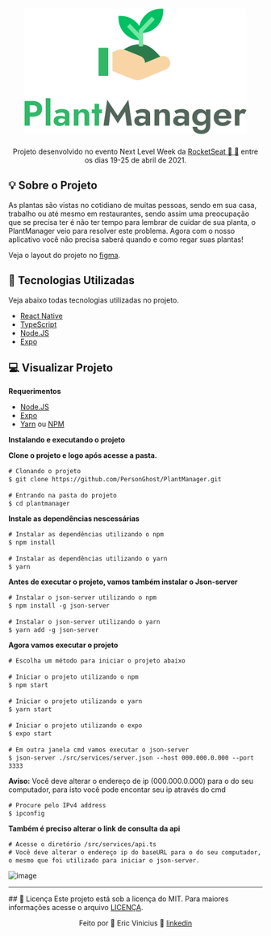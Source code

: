 <h1 align="center"><img alt="PlantManager" title="PlantManager" src="https://github.com/PersonGhost/PlantManager/blob/main/src/assets/logo.svg" style="max-width:100%;"></h1>
<p align="center">Projeto desenvolvido no evento Next Level Week da <a href="https://rocketseat">RocketSeat 🚀 💜</a> entre os dias 19-25 de abril de 2021.</p>

<h2><b>💡 Sobre o Projeto</b></h2>
<p>As plantas são vistas no cotidiano de muitas pessoas, sendo em sua casa, trabalho ou até mesmo em restaurantes, sendo assim uma preocupação que se precisa ter é não ter tempo para lembrar de cuidar de sua planta, o PlantManager veio para resolver este problema. Agora com o nosso aplicativo você não precisa saberá quando e como regar suas plantas!</p>

<p>Veja o layout do projeto no <a href="https://www.figma.com/file/jGBbCVh1IyA76Ly05WUpCs/Projeto-PlantManager" target="__blank">figma</a>.</p>

<h2><b>🚧 Tecnologias Utilizadas</b></h2>
<p>Veja abaixo todas tecnologias utilizadas no projeto.</p>

<ul>
  <li><a href="https://reactnative.dev/">React Native</a></li>
  <li><a href="https://www.typescriptlang.org/">TypeScript</a></li>
  <li><a href="https://nodejs.org/en/">Node.JS</a></li>
  <li><a href="https://expo.io/">Expo</a></li>
</ul>

<h2><b>💻 Visualizar Projeto</b></h2>
<p><b>Requerimentos</b></p>
<ul>
  <li><a href="https://nodejs.org/en/">Node.JS</a></li>
  <li><a href="https://expo.io/">Expo</a></li>
  <li><a href="https://yarnpkg.com/">Yarn</a> ou <a href="https://www.npmjs.com/">NPM</a></li>
</ul>
<p><b>Instalando e executando o projeto</b></p>

<p><b>Clone o projeto e logo após acesse a pasta.</b></p>

```
# Clonando o projeto
$ git clone https://github.com/PersonGhost/PlantManager.git

# Entrando na pasta do projeto
$ cd plantmanager
```

<p><b>Instale as dependências nescessárias</b></p>

```
# Instalar as dependências utilizando o npm
$ npm install

# Instalar as dependências utilizando o yarn
$ yarn
```

<p><b>Antes de executar o projeto, vamos também instalar o Json-server</b></p>

```
# Instalar o json-server utilizando o npm
$ npm install -g json-server

# Instalar o json-server utilizando o yarn
$ yarn add -g json-server
```

<p><b>Agora vamos executar o projeto</b></p>

```
# Escolha um método para iniciar o projeto abaixo

# Iniciar o projeto utilizando o npm
$ npm start

# Iniciar o projeto utilizando o yarn
$ yarn start

# Iniciar o projeto utilizando o expo
$ expo start

# Em outra janela cmd vamos executar o json-server
$ json-server ./src/services/server.json --host 000.000.0.000 --port 3333
```

<p><b>Aviso:</b> Você deve alterar o endereço de ip (000.000.0.000) para o do seu computador, para isto você pode encontar seu ip através do cmd</p>

```
# Procure pelo IPv4 address
$ ipconfig
```

<p><b>Também é preciso alterar o link de consulta da api</b></p>

```
# Acesse o diretório /src/services/api.ts
# Você deve alterar o endereço ip do baseURL para o do seu computador, o mesmo que foi utilizado para iniciar o json-server.
```
![image](https://user-images.githubusercontent.com/28011941/116101582-52348680-a684-11eb-91ad-d29977fc7be7.png)
<hr>
## 📝 Licença
Este projeto está sob a licença do MIT. Para maiores informações acesse o arquivo <a href="https://github.com/ericviinny/PlantManager/blob/main/LICENSE">LICENÇA</a>.

<p align="center">Feito por 💜  Eric Vinicius 👋 <a href="https://www.linkedin.com/in/eric-vinicius-nascimento-6215b8205/">linkedin</a></p>
